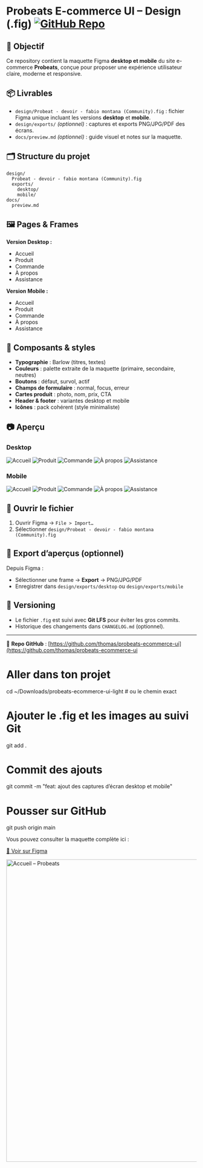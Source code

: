 # Probeats E-commerce UI – Design (.fig) [![GitHub Repo](https://img.shields.io/badge/GitHub-thomas%2Fprobeats--ecommerce--ui-blue?logo=github)](https://github.com/thomas/probeats-ecommerce-ui)

## 🎯 Objectif
Ce repository contient la maquette Figma **desktop et mobile** du site e-commerce **Probeats**, conçue pour proposer une expérience utilisateur claire, moderne et responsive.

## 📦 Livrables
- `design/Probeat - devoir - fabio montana (Community).fig` : fichier Figma unique incluant les versions **desktop** et **mobile**.
- `design/exports/` *(optionnel)* : captures et exports PNG/JPG/PDF des écrans.
- `docs/preview.md` *(optionnel)* : guide visuel et notes sur la maquette.

## 🗂 Structure du projet
```
design/
  Probeat - devoir - fabio montana (Community).fig
  exports/
    desktop/
    mobile/
docs/
  preview.md
```

## 🖼 Pages & Frames

**Version Desktop :**
- Accueil
- Produit
- Commande
- À propos
- Assistance

**Version Mobile :**
- Accueil
- Produit
- Commande
- À propos
- Assistance

## 🧩 Composants & styles
- **Typographie** : Barlow (titres, textes)
- **Couleurs** : palette extraite de la maquette (primaire, secondaire, neutres)
- **Boutons** : défaut, survol, actif
- **Champs de formulaire** : normal, focus, erreur
- **Cartes produit** : photo, nom, prix, CTA
- **Header & footer** : variantes desktop et mobile
- **Icônes** : pack cohérent (style minimaliste)

## 📷 Aperçu

### Desktop
![Accueil](design/exports/desktop/accueil.png)
![Produit](design/exports/desktop/produit.png)
![Commande](design/exports/desktop/commande.png)
![À propos](design/exports/desktop/apropos.png)
![Assistance](design/exports/desktop/assistance.png)

### Mobile
![Accueil](design/exports/mobile/accueil.png)
![Produit](design/exports/mobile/produit.png)
![Commande](design/exports/mobile/commande.png)
![À propos](design/exports/mobile/apropos.png)
![Assistance](design/exports/mobile/assistance.png)

## 🔎 Ouvrir le fichier
1. Ouvrir Figma → `File > Import…`
2. Sélectionner `design/Probeat - devoir - fabio montana (Community).fig`

## 🧰 Export d’aperçus (optionnel)
Depuis Figma :  
- Sélectionner une frame → **Export** → PNG/JPG/PDF  
- Enregistrer dans `design/exports/desktop` ou `design/exports/mobile`

## 🧱 Versioning
- Le fichier `.fig` est suivi avec **Git LFS** pour éviter les gros commits.
- Historique des changements dans `CHANGELOG.md` (optionnel).

---

📌 **Repo GitHub** : [https://github.com/thomas/probeats-ecommerce-ui](https://github.com/thomas/probeats-ecommerce-ui

# Aller dans ton projet
cd ~/Downloads/probeats-ecommerce-ui-light  # ou le chemin exact

# Ajouter le .fig et les images au suivi Git
git add .

# Commit des ajouts
git commit -m "feat: ajout des captures d’écran desktop et mobile"

# Pousser sur GitHub
git push origin main



Vous pouvez consulter la maquette complète ici :  

[📄 Voir sur Figma](https://www.figma.com/file/TON-LIEN-ICI)

<img src="assets/screens/home.png" alt="Accueil – Probeats" width="800" />
